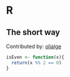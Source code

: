 # R

## The short way
Contributed by: [olialge](https://github.com/olialge)

```R
isEven <- function(x){
  return(x %% 2 == 0)
}
```
